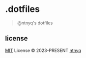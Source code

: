 # .dotfiles

> @ntnyq's dotfiles

## license

[MIT](./LICENSE) License © 2023-PRESENT [ntnyq](https://github.com/ntnyq)
